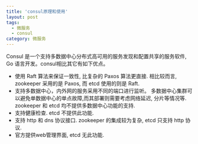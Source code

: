 ```yaml
---
title: 'consul原理和使用'
layout: post
tags:
  - 微服务
  - consul
category: 微服务
---
```


Consul 是一个支持多数据中心分布式高可用的服务发现和配置共享的服务软件, Go 语言开发。consul相比其它有如下优点。

- 使用 Raft 算法来保证一致性, 比复杂的 Paxos 算法更直接. 相比较而言, zookeeper 采用的是 Paxos, 而 etcd 使用的则是 Raft.
- 支持多数据中心，内外网的服务采用不同的端口进行监听。 多数据中心集群可以避免单数据中心的单点故障,而其部署则需要考虑网络延迟, 分片等情况等. zookeeper 和 etcd 均不提供多数据中心功能的支持.
- 支持健康检查. etcd 不提供此功能.
- 支持 http 和 dns 协议接口. zookeeper 的集成较为复杂, etcd 只支持 http 协议.
- 官方提供web管理界面, etcd 无此功能.

<!--more-->



